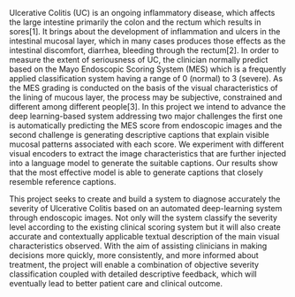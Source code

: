 Ulcerative Colitis (UC) is an ongoing inflammatory disease, which affects the large intestine primarily the colon and the rectum which results in sores[1]. It brings about the development of inflammation and ulcers in the intestinal mucosal layer, which in many cases produces those effects as the intestinal discomfort, diarrhea, bleeding through the rectum[2]. In order to measure the extent of seriousness of UC, the clinician normally predict based on the Mayo Endoscopic Scoring System (MES) which is a frequently applied classification system having a range of 0 (normal) to 3 (severe). As the MES grading is conducted on the basis of the visual characteristics of the lining of mucous layer, the process may be subjective, constrained and different among different people[3]. In this project we intend to advance the deep learning-based system addressing two major challenges the first one is automatically predicting the MES score from endoscopic images and the second challenge is generating descriptive captions that explain visible mucosal patterns associated with each score. We experiment with different visual encoders to extract the image characteristics that are further injected into a language model to generate the suitable captions. Our results show that the most effective model is able to generate captions that closely resemble reference captions.


This project seeks to create and build a system to diagnose accurately the severity of Ulcerative Colitis based on an automated deep-learning system through endoscopic images. Not only will the system classify the severity level according to the existing clinical scoring system but it will also create accurate and contextually applicable textual description of the main visual characteristics observed. With the aim of assisting clinicians in making decisions more quickly, more consistently, and more informed about treatment, the project will enable a combination of objective severity classification coupled with detailed descriptive feedback, which will eventually lead to better patient care and clinical outcome.
